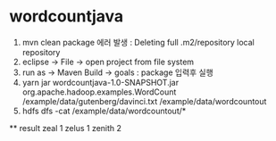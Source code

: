# wordcountjava 

1) mvn clean package
    에러 발생 : Deleting full .m2/repository local repository
2) eclipse -> File -> open project from file system
3) run as -> Maven Build -> goals : package 입력후 실행
4) yarn jar wordcountjava-1.0-SNAPSHOT.jar org.apache.hadoop.examples.WordCount /example/data/gutenberg/davinci.txt /example/data/wordcountout
5) hdfs dfs -cat /example/data/wordcountout/*

** result
  zeal    1
  zelus   1
  zenith  2